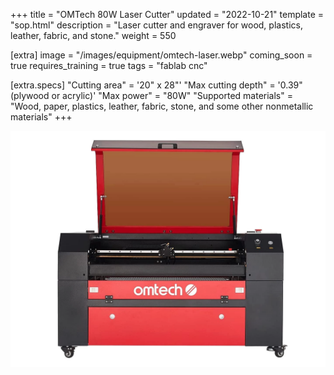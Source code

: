 +++
title = "OMTech 80W Laser Cutter"
updated = "2022-10-21"
template = "sop.html"
description = "Laser cutter and engraver for wood, plastics, leather, fabric, and stone."
weight = 550

[extra]
image = "/images/equipment/omtech-laser.webp"
coming_soon = true
requires_training = true
tags = "fablab cnc"

[extra.specs]
"Cutting area" = '20" x 28"'
"Max cutting depth" = '0.39" (plywood or acrylic)'
"Max power" = "80W"
"Supported materials" = "Wood, paper, plastics, leather, fabric, stone, and some other nonmetallic materials"
+++

![](/images/equipment/omtech-laser.webp)

